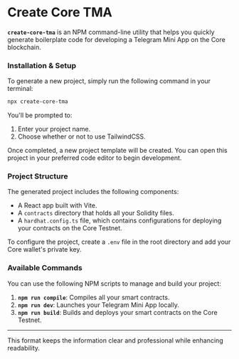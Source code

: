 
# Create Core TMA

**`create-core-tma`** is an NPM command-line utility that helps you quickly generate boilerplate code for developing a Telegram Mini App on the Core blockchain.

### Installation & Setup

To generate a new project, simply run the following command in your terminal:

```bash
npx create-core-tma
```

You'll be prompted to:

1. Enter your project name.
2. Choose whether or not to use TailwindCSS.

Once completed, a new project template will be created. You can open this project in your preferred code editor to begin development.

### Project Structure

The generated project includes the following components:

- A React app built with Vite.
- A `contracts` directory that holds all your Solidity files.
- A `hardhat.config.ts` file, which contains configurations for deploying your contracts on the Core Testnet.

To configure the project, create a `.env` file in the root directory and add your Core wallet's private key.

### Available Commands

You can use the following NPM scripts to manage and build your project:

1. **`npm run compile`**: Compiles all your smart contracts.
2. **`npm run dev`**: Launches your Telegram Mini App locally.
3. **`npm run build`**: Builds and deploys your smart contracts on the Core Testnet.

---

This format keeps the information clear and professional while enhancing readability.

